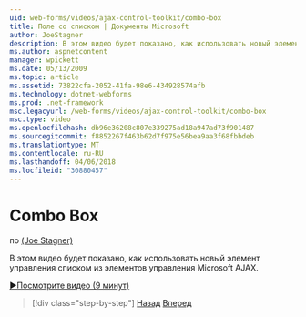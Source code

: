 ```yaml
---
uid: web-forms/videos/ajax-control-toolkit/combo-box
title: Поле со списком | Документы Microsoft
author: JoeStagner
description: В этом видео будет показано, как использовать новый элемент управления списком из элементов управления Microsoft AJAX.
ms.author: aspnetcontent
manager: wpickett
ms.date: 05/13/2009
ms.topic: article
ms.assetid: 73822cfa-2052-41fa-98e6-434928574afb
ms.technology: dotnet-webforms
ms.prod: .net-framework
msc.legacyurl: /web-forms/videos/ajax-control-toolkit/combo-box
msc.type: video
ms.openlocfilehash: db96e36208c807e339275ad18a947ad73f901487
ms.sourcegitcommit: f8852267f463b62d7f975e56bea9aa3f68fbbdeb
ms.translationtype: MT
ms.contentlocale: ru-RU
ms.lasthandoff: 04/06/2018
ms.locfileid: "30880457"
---
```

<a name="combo-box"></a>Combo Box
====================
по [(Joe Stagner)](https://github.com/JoeStagner)

В этом видео будет показано, как использовать новый элемент управления списком из элементов управления Microsoft AJAX.

[&#9654;Посмотрите видео (9 минут)](https://channel9.msdn.com/Blogs/ASP-NET-Site-Videos/combo-box)

> [!div class="step-by-step"]
> [Назад](color-picker.md)
> [Вперед](editor-control.md)

